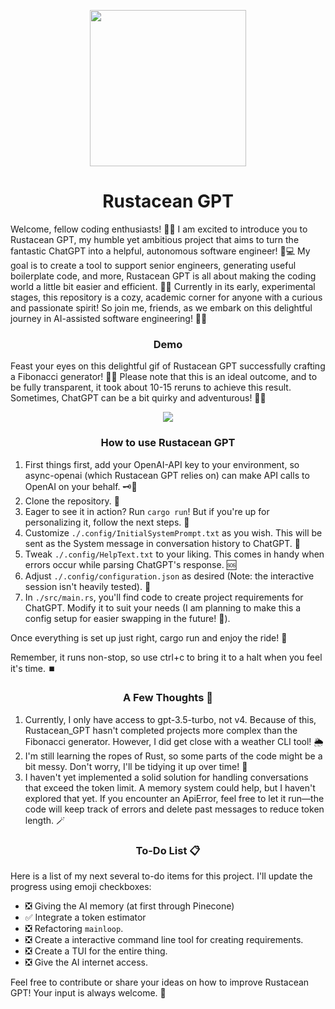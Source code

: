 <p align="center">
  <img width="250" height="250" src="https://user-images.githubusercontent.com/16275325/231887923-efc485e4-2626-44b6-86eb-e1d9a0094d46.png">
</p>
<h1 align="center">Rustacean GPT</h1>

Welcome, fellow coding enthusiasts! 🚀🤖 I am excited to introduce you to Rustacean GPT, my humble yet ambitious project that aims to turn the fantastic ChatGPT into a helpful, autonomous software engineer! 🧠💻 My goal is to create a tool to support senior engineers, generating useful boilerplate code, and more, Rustacean GPT is all about making the coding world a little bit easier and efficient. 🎉💡 Currently in its early, experimental stages, this repository is a cozy, academic corner for anyone with a curious and passionate spirit! So join me, friends, as we embark on this delightful journey in AI-assisted software engineering! 🌟🔧

<h3 align="center">Demo</h3>

Feast your eyes on this delightful gif of Rustacean GPT successfully crafting a Fibonacci generator! 🤩🎉 Please note that this is an ideal outcome, and to be fully transparent, it took about 10-15 reruns to achieve this result. Sometimes, ChatGPT can be a bit quirky and adventurous! 🤪🎢

<p align="center">
  <img src="https://user-images.githubusercontent.com/16275325/231880719-570896d0-961e-451c-b349-60634df64d1d.gif">
</p>

<h3 align="center">How to use Rustacean GPT</h3>

1. First things first, add your OpenAI-API key to your environment, so async-openai (which Rustacean GPT relies on) can make API calls to OpenAI on your behalf. 🗝️🔐
2. Clone the repository. 📁
3. Eager to see it in action? Run `cargo run`! But if you're up for personalizing it, follow the next steps. 🎨
4. Customize `./.config/InitialSystemPrompt.txt` as you wish. This will be sent as the System message in conversation history to ChatGPT. 💬
5. Tweak `./.config/HelpText.txt` to your liking. This comes in handy when errors occur while parsing ChatGPT's response. 🆘
6. Adjust `./.config/configuration.json` as desired (Note: the interactive session isn't heavily tested). 🔧
7. In `./src/main.rs`, you'll find code to create project requirements for ChatGPT. Modify it to suit your needs (I am planning to make this a config setup for easier swapping in the future! 🌟).

Once everything is set up just right, cargo run and enjoy the ride! 🎢

Remember, it runs non-stop, so use ctrl+c to bring it to a halt when you feel it's time. ⏹️

<h3 align="center">A Few Thoughts 💭</h3>

1. Currently, I only have access to gpt-3.5-turbo, not v4. Because of this, Rustacean_GPT hasn't completed projects more complex than the Fibonacci generator. However, I did get close with a weather CLI tool! 🌦️
2. I'm still learning the ropes of Rust, so some parts of the code might be a bit messy. Don't worry, I'll be tidying it up over time! 🧹
3. I haven't yet implemented a solid solution for handling conversations that exceed the token limit. A memory system could help, but I haven't explored that yet. If you encounter an ApiError, feel free to let it run—the code will keep track of errors and delete past messages to reduce token length. 🪄

<h3 align="center">To-Do List 📋</h3>

Here is a list of my next several to-do items for this project. I'll update the progress using emoji checkboxes:

- :negative_squared_cross_mark: Giving the AI memory (at first through Pinecone)
- :white_check_mark: Integrate a token estimator
- :negative_squared_cross_mark: Refactoring `mainloop`.
- :negative_squared_cross_mark: Create a interactive command line tool for creating requirements.
- :negative_squared_cross_mark: Create a TUI for the entire thing.
- :negative_squared_cross_mark: Give the AI internet access.

Feel free to contribute or share your ideas on how to improve Rustacean GPT! Your input is always welcome. 🤗
